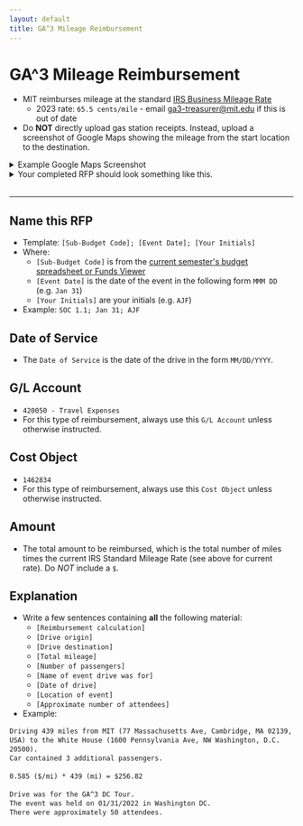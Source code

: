 ```yaml
---
layout: default
title: GA^3 Mileage Reimbursement
---
```


# GA^3 Mileage Reimbursement
* MIT reimburses mileage at the standard [IRS Business Mileage Rate](https://www.irs.gov/newsroom/irs-issues-standard-mileage-rates-for-2023-business-use-increases-3-cents-per-mile)
    * 2023 rate: `65.5 cents/mile` - email [ga3-treasurer@mit.edu](mailo:ga3-treasurer@mit.edu) if this is out of date
* Do **NOT** directly upload gas station receipts. Instead, upload a screenshot of Google Maps showing the mileage from the start location to the destination.

<details>
<summary>Example Google Maps Screenshot</summary>
<img src="imgs/mileage-screenshot.png">
</details>

<details>
<summary>Your completed RFP should look something like this.</summary>
<img src="imgs/ga3-meeting-rfp.png">
</details>
<br/>
<hr/>


## Name this RFP
* Template: `[Sub-Budget Code]; [Event Date]; [Your Initials]`
* Where:
    * `[Sub-Budget Code]` is from the [current semester's budget spreadsheet or Funds Viewer](./useful-links)
    * `[Event Date]` is the date of the event in the following form `MMM DD` (e.g. `Jan 31`)
    * `[Your Initials]` are your initials (e.g. `AJF`)
* Example: `SOC 1.1; Jan 31; AJF`



## Date of Service
* The `Date of Service` is the date of the drive in the form `MM/DD/YYYY`.



## G/L Account
* `420050 - Travel Expenses`
* For this type of reimbursement, always use this `G/L Account` unless otherwise instructed.



## Cost Object
* `1462834`
* For this type of reimbursement, always use this `Cost Object` unless otherwise instructed.



## Amount
* The total amount to be reimbursed, which is the total number of miles times the current IRS Standard Mileage Rate (see above for current rate). Do *NOT* include a `$`.



## Explanation
* Write a few sentences containing **all** the following material:
    * `[Reimbursement calculation]`
    * `[Drive origin]`
    * `[Drive destination]`
    * `[Total mileage]`
    * `[Number of passengers]`
    * `[Name of event drive was for]`
    * `[Date of drive]`
    * `[Location of event]`
    * `[Approximate number of attendees]`
* Example:

```
Driving 439 miles from MIT (77 Massachusetts Ave, Cambridge, MA 02139, USA) to the White House (1600 Pennsylvania Ave, NW Washington, D.C. 20500).
Car contained 3 additional passengers.

0.585 ($/mi) * 439 (mi) = $256.82

Drive was for the GA^3 DC Tour.
The event was held on 01/31/2022 in Washington DC.
There were approximately 50 attendees.
```
